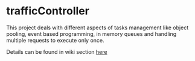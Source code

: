 # trafficController
This project deals with different aspects of tasks management like object pooling, event based programming, in memory queues and handling multiple requests to execute only once.


Details can be found in wiki section <a href="https://github.com/amitkhosla/trafficController/wiki">here</a>

